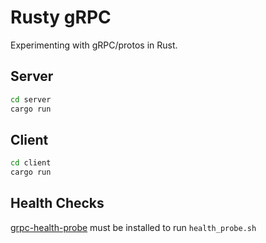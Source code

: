 # Rusty gRPC
Experimenting with gRPC/protos in Rust.

## Server

```bash
cd server
cargo run
```

## Client

```bash
cd client
cargo run
```

## Health Checks

[grpc-health-probe](https://github.com/grpc-ecosystem/grpc-health-probe) must be installed to run `health_probe.sh`


